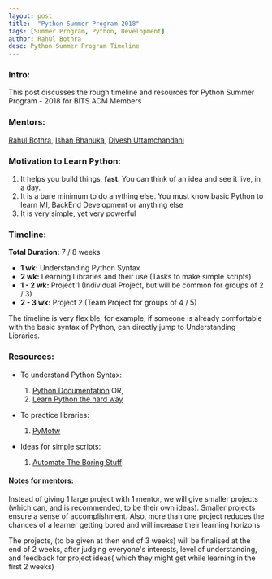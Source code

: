 ```yaml
---
layout: post
title:  "Python Summer Program 2018"
tags: [Summer Program, Python, Development]
author: Rahul Bothra
desc: Python Summer Program Timeline
---
```


### Intro:
This post discusses the rough timeline and resources for Python Summer Program - 2018 for BITS ACM Members

### Mentors:
[Rahul Bothra](https://github.com/Pro-Panda), [Ishan Bhanuka](https://github.com/twitu), [Divesh Uttamchandani](https://github.com/diveshuttam)

### Motivation to Learn Python:
 1. It helps you build things, **fast**. You can think of an idea and see it live, in a day.
 2. It is a bare minimum to do anything else. You must know basic Python to learn Ml, BackEnd Development or anything else
 3. It is very simple, yet very powerful

### Timeline:

**Total Duration:** 7 / 8 weeks

 - **1 wk:** Understanding Python Syntax
 - **2 wk:** Learning Libraries and their use (Tasks to make simple scripts)
 - **1 - 2 wk:** Project 1 (Individual Project, but will be common for groups of 2 / 3)
 - **2 - 3 wk:** Project 2 (Team Project for groups of 4 / 5)

The timeline is very flexible, for example, if someone is already comfortable with the basic syntax of Python, can directly jump to Understanding Libraries.

### Resources:
 - To understand Python Syntax:
   1. [Python Documentation](https://docs.python.org/3/tutorial/index.html) OR,
   2. [Learn Python the hard way](https://www.souravsengupta.com/cds2015/python/LPTHW.pdf)


 - To practice libraries:
   1. [PyMotw](https://pymotw.com/3/)


 - Ideas for simple scripts:
   1. [Automate The Boring Stuff](https://automatetheboringstuff.com/)


#### Notes for mentors:
Instead of giving 1 large project with 1 mentor, we will give smaller projects (which can, and is recommended, to be their own ideas). Smaller projects ensure a sense of accomplishment.
Also, more than one project reduces the chances of a learner getting bored and will increase their learning horizons

The projects, (to be given at then end of 3 weeks) will be finalised at the end of 2 weeks, after judging everyone's interests, level of understanding, and feedback for project ideas( which they might get while learning in the first 2 weeks)
